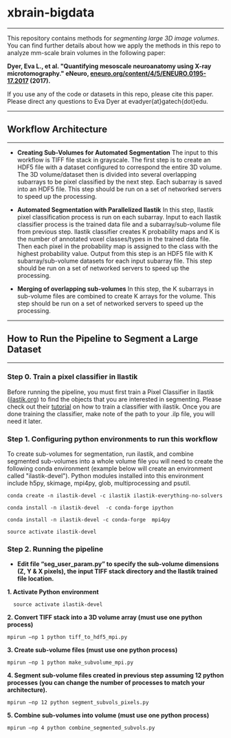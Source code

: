 # xbrain-bigdata
----------------------------------------------------
This repository contains methods for _segmenting large 3D image volumes_. You can find further details about how we apply the methods in this repo to analyze mm-scale brain volumes in the following paper:

__Dyer, Eva L., et al. "Quantifying mesoscale neuroanatomy using X-ray microtomography." eNeuro, [eneuro.org/content/4/5/ENEURO.0195-17.2017](http://www.eneuro.org/content/4/5/ENEURO.0195-17.2017) (2017).__

If you use any of the code or datasets in this repo, please cite this paper. 
Please direct any questions to Eva Dyer at evadyer{at}gatech{dot}edu.

----------------------------------------------------
## Workflow Architecture
----------------------------------------------------
- **Creating Sub-Volumes for Automated Segmentation**
The input to this workflow is TIFF file stack in grayscale. The first step is to create an HDF5 file with a dataset configured to correspond the entire 3D volume. The 3D volume/dataset then is divided into several overlapping subarrays to be pixel classified by the next step. Each subarray is saved into an HDF5 file. 
This step should be run on a set of networked servers to speed up the processing.

- **Automated Segmentation with Parallelized Ilastik**
In this step, Ilastik pixel classification process is run on each subarray. Input to each Ilastik classifier process is the trained data file and a subarray/sub-volume file from previous step. Ilastik classifier creates K probability maps and K is the number of annotated voxel classes/types in the trained data file. Then each pixel in the probability map is assigned to the class with the highest probability value. Output from this step is an HDF5 file with K subarray/sub-volume datasets for each input subarray file. This step should be run on a set of networked servers to speed up the processing.

- **Merging of overlapping sub-volumes**
In this step, the K subarrays in sub-volume files are combined to create K arrays for the volume. 
This step should be run on a set of networked servers to speed up the processing.

----------------------------------------------------
## How to Run the Pipeline to Segment a Large Dataset
----------------------------------------------------

### Step 0. Train a pixel classifier in Ilastik
Before running the pipeline, you must first train a Pixel Classifier in Ilastik ([ilastik.org](http://www.ilastik.org)) to find the objects that you are interested in segmenting. Please check out their [tutorial](http://ilastik.org/documentation/pixelclassification/pixelclassification) on how to train a classifier with ilastik. Once you are done training the classifier, make note of the path to your .ilp file, you will need it later.


### Step 1. Configuring python environments to run this workflow
To create sub-volumes for segmentation, run ilastik, and combine segmented sub-volumes into a whole volume file you will need to create the following conda environment (example below will create an environment called "ilastik-devel"). Python modules installed into this environment include h5py, skimage, mpi4py, glob, multiprocessing and psutil.

```
conda create -n ilastik-devel -c ilastik ilastik-everything-no-solvers

conda install -n ilastik-devel  -c conda-forge ipython

conda install -n ilastik-devel -c conda-forge  mpi4py

source activate ilastik-devel
```

### Step 2. Running the pipeline
- **Edit file “seg_user_param.py” to specify the sub-volume dimensions (Z, Y & X pixels), the input TIFF stack directory and the Ilastik trained file location.**

**1. Activate Python environment**
```
  source activate ilastik-devel
```

**2. Convert TIFF stack into a 3D volume array (must use one python process)**
```
mpirun –np 1 python tiff_to_hdf5_mpi.py
```

**3. Create sub-volume files (must use one python process)**
```
mpirun –np 1 python make_subvolume_mpi.py
```

**4. Segment sub-volume files created in previous step assuming 12 python processes (you can change the number of processes to match your architecture).**
```
mpirun –np 12 python segment_subvols_pixels.py
```

**5. Combine sub-volumes into volume (must use one python process)**
```
mpirun –np 4 python combine_segmented_subvols.py
```
